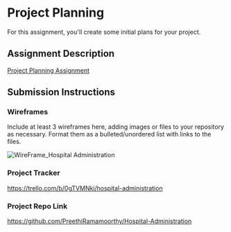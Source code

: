 
# Project Planning
For this assignment, you'll create some initial plans for your project.

## Assignment Description
[Project Planning Assignment](https://education.launchcode.org/liftoff/modules/assignments/project-planning)

## Submission Instructions

### Wireframes

Include at least 3 wireframes here, adding images or files to your repository as necessary. Format them as a bulleted/unordered list with links to the files.

![WireFrame_Hospital Administration](https://user-images.githubusercontent.com/70731697/115132276-6ad9d800-9fc4-11eb-88bf-8a49d93eb8d0.jpeg)


### Project Tracker

https://trello.com/b/0gTVMNki/hospital-administration

### Project Repo Link

https://github.com/PreethiRamamoorthy/Hospital-Administration
